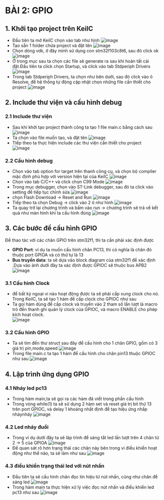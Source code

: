 
# BÀI 2: GPIO

## 1. Khởi tạo project trên KeilC
+ Đầu tiên ta mở KeilC chọn vào tab như hình 
![image](https://github.com/user-attachments/assets/14e71286-6bae-4256-b076-d97c7d019cb8)
+ Tạo sẵn 1 folder chứa project và đặt tên 
![image](https://github.com/user-attachments/assets/b01e2987-4833-40a6-9d87-d1db3bbf946f)
+ Chọn dòng vdk, ở đây mình sử dụng con stm32f103c8t6, sau đó click ok
![image](https://github.com/user-attachments/assets/db00d149-c95c-445c-8fe6-3d5045a4b567)
+ Ở trong mục sau ta chọn các file sẽ generate ra sau khi hoàn tất cài đặt.Đầu tiên ta click chọn Startup, và click vào tab Stdperiph Drivers
![image](https://github.com/user-attachments/assets/451a9e75-875f-413f-9d59-0b2a38b60334)
+ Trong tab Stdperiph Drivers, ta chọn như bên dưới, sau đó click vào ô Resolve, để hệ thống tự động cập nhật chọn những file cần thiết cho project
![image](https://github.com/user-attachments/assets/ddff8eab-0bfc-48a8-a690-f43d3d60b594)
## 2. Include thư viện và cấu hình debug
### 2.1 Include thư viện
+ Sau khi khởi tạo project thành công ta tạo 1 file main.c bằng cách sau
![image](https://github.com/user-attachments/assets/6ce5a9b1-ded1-4519-a37e-483422eba43d)
+ Ta chọn vào file muốn tạo, và đặt tên 
![image](https://github.com/user-attachments/assets/d25e8b56-aa37-4fd9-a022-e2997b1887d2)
+ TIếp theo ta thực hiện include các thư viện cần thiết cho project
![image](https://github.com/user-attachments/assets/f4d66af0-9302-46d6-8694-a3237b0dd603)
### 2.2 Cấu hình debug
+ Chọn vào tab option for target trên thanh công cụ, và chọn bộ compiler mặc định phù hợp với version hiện tại của KeilC
![image](https://github.com/user-attachments/assets/05bf215f-34a9-4c51-b42d-27f1a2b2a21f)
+ Chọn vào tab C/C++ và click chọn C99 Mode
![image](https://github.com/user-attachments/assets/a550241d-bfef-42e4-86e6-853fbd8197e6)
+ Trong mục debugger, chọn vào ST-Link debugger, sau đó ta click vào setting để tiếp tục chỉnh sửa 
![image](https://github.com/user-attachments/assets/f1bb49ba-8e6a-4aea-b5e5-0d626749fdb8)
+ chọn Flash Download -> Reset and Run
![image](https://github.com/user-attachments/assets/53eecc2d-86d3-4584-8d68-e5151e547c62)
+ Tiếp theo ta chọn Debug -> click vào 2 ô như hình
![image](https://github.com/user-attachments/assets/7d1adb69-631f-4dbb-aecf-8ad8e654cda9)
+ Ta quay trở lại chương trình và bấm vào run -> chương trình sẽ trả về kết quả như màn hình khi ta cấu hình đúng
![image](https://github.com/user-attachments/assets/2f3b47a2-0ed9-4e93-9c66-c76e8b3bf5c6)
## 3. Các bước để cấu hình GPIO
Để thao tác với các chân GPIO trên stm32f1, thì ta cần phải xác định được
+ __GPIO Port__: ví dụ ta muốn cấu hình chân PC13, thì có nghĩa là chân đó thuộc port GPIOA và có thứ tự là 13 
+ __Bus truyền data__: ta sẽ dựa vào block diagram của stm32f1 để xác định .Dựa vào ảnh dưới đây ta xác định được GPIOC sẽ thuộc bus APB2
![image](https://github.com/user-attachments/assets/c4f18309-c9d2-41b5-a09d-f313da0d0125)

### 3.1 Cấu hình Clock
+ để bất kỳ ngoại vi nào hoạt động được ta sẽ phải cấp xung clock cho nó. Trong KeilC, ta sẽ tạo 1 hàm để cấp clock cho GPIOC như sau
+ Ta gọi hàm dùng để cấp clock và truyền vào 2 tham số lần lượt là macro trỏ đến thanh ghi quản lý clock của GPIOC, và macro ENABLE cho phép kích hoạt clock.  
![image](https://github.com/user-attachments/assets/d1ab1326-aaab-4da1-a0e9-902720ca61d1)

### 3.2 Cấu hình GPIO
+ Ta sẽ tìm đến thư struct sau đây để cấu hình cho 1 chân GPIO, gồm có 3 giá trị pin,mode,speed
![image](https://github.com/user-attachments/assets/7543c5b3-a5d1-43ac-bceb-79c3d79c8c2b)
+ Trong file main.c ta tạo 1 hàm để cấu hình cho chân pin13 thuộc GPIOC như sau
![image](https://github.com/user-attachments/assets/25358ba5-6113-43a8-8246-2dea78bf2fcf)
## 4. Lập trình ứng dụng GPIO
### 4.1 Nháy led pc13 
+ Trong hàm main,ta sẽ gọi ra các hàm đã viết trong phần cấu hình
+ Trong vòng while(1) ta sẽ sử dụng 2 hàm set và reset giá trị bit thứ 13 trên port GPIOC, và delay 1 khoảng nhất định để tạo hiệu ứng nhấp nháynháy 
![image](https://github.com/user-attachments/assets/35bf36d4-b849-48ba-9a09-eafa6c6028be)
### 4.2 Led nháy đuổi
+ Trong ví dụ dưới đây ta sẽ lâp trình để sáng tắt led lần lượt trên 4 chân từ 2 -> 5 của GPIOA 
![image](https://github.com/user-attachments/assets/eecb8dfa-25cc-4d8b-86cb-e80d05d22e0d)
+ Để quan sát rõ hơn trạng thái các chân này bên trong vi điều khiển hoạt động như thế nào, ta sẽ làm như sau
![image](https://github.com/user-attachments/assets/47545dd9-dc55-4b5a-b3e0-8b9822ea1846)
### 4.3 điều khiển trạng thái led với nút nhấn
+ Đầu tiên ta sẽ cấu hinh chân đọc tín hiệu từ nút nhấn, cũng như chân để sáng led 
![image](https://github.com/user-attachments/assets/0cd02ddc-8ee2-40c6-8cfd-e4bab0467bdd)
+ Trong hàm main ta thực hiện xử lý việc đọc nút nhấn và điều khiển led pc13 như sau
![image](https://github.com/user-attachments/assets/ead3bdcb-a7c6-41d7-9106-95a602c1c50b)







